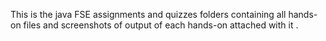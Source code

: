 This is the java FSE assignments and quizzes folders containing all hands-on files and screenshots of output of each hands-on attached with it .
